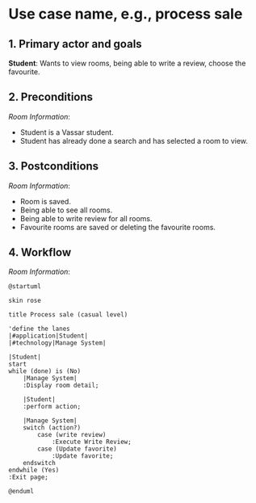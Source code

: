 # Use case name, e.g., process sale

## 1. Primary actor and goals

__Student__: Wants to view rooms, being able to write a review, choose the favourite.

## 2. Preconditions

_Room Information_:

* Student is a Vassar student.
* Student has already done a search and has selected a room to view.

## 3. Postconditions

_Room Information_:

* Room is saved.
* Being able to see all rooms.
* Being able to write review for all rooms.
* Favourite rooms are saved or deleting the favourite rooms.


## 4. Workflow
 _Room Information_:

```plantuml
@startuml

skin rose

title Process sale (casual level)

'define the lanes
|#application|Student|
|#technology|Manage System|

|Student|
start
while (done) is (No)
    |Manage System|
    :Display room detail;
    
    |Student|
    :perform action;
    
    |Manage System|
    switch (action?)
        case (write review)
            :Execute Write Review;
        case (Update favorite)
            :Update favorite;
    endswitch
endwhile (Yes)
:Exit page; 

@enduml
```